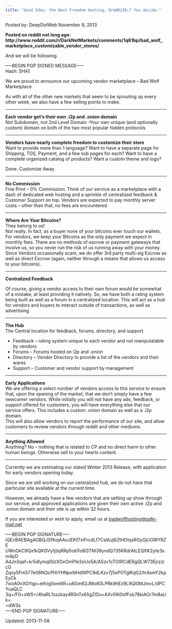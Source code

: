```yaml
---
title: "Good Idea, the Next Freedom Hosting, Or&#8230;? You decide."
---
```


<span>Posted by: DeepDotWeb </span>
<span>November 8, 2013</span>


<p><strong>Posted on reddit not long ago:   http://www.reddit.com/r/DarkNetMarkets/comments/1q61bp/bad_wolf_marketplace_customizable_vendor_stores/</strong></p>
<p>And we will be following.</p>
<div>
<div>
<p>&#8212;&#8211;BEGIN PGP SIGNED MESSAGE&#8212;&#8211;<br/>
    Hash: SHA1</p>
<p>We are proud to announce our upcoming vendor marketplace &#8211; Bad Wolf Marketplace</p>
<p>As with all of the other new markets that seem to be sprouting up every other week, we also have a few selling points to make.</p>
<hr/>
<p><strong>Each vendor get’s their own .i2p and .onion domain</strong><br/>
    Not Subdomain, not 2nd Level Domain -Your own unique (and optionally custom) domain on both of the two most popular hidden protocols</p>
<hr/>
<p><strong>Vendors have nearly complete freedom to customize their store</strong><br/>
    Want to provide more than 1 language? Want to have a separate page for Shipping, TOS, Payment, and a few sub pages for each? Want to have a complete organized catalog of products? Want a custom theme and logo?</p>
<p>Done. Customize Away.</p>
<hr/>
<p><strong>No Commission</strong><br/>
    Fine Print &#8211; 0% Commission. Think of our service as a marketplace with a dash of dedicated web hosting and a sprinkle of centralized feedback &amp; Customer Support on top. Vendors are expected to pay monthly server costs &#8211; other than that, no fees are encountered.</p>
<hr/>
<p><strong>Where Are Your Bitcoins?</strong><br/>
    They belong to us!<br/>
    Not really. In fact, as a buyer none of your bitcoins ever touch our wallets. For vendors, we keep your Bitcoins as the only payment we expect in monthly fees. There are no methods of escrow or payment gateways that involve us, so you never run the risk of us running away with your money.<br/>
    Since Vendors occasionally scam, we do offer 3rd party multi-sig Escrow as well as direct Escrow (again, neither through a means that allows us access to your bitcoins).</p>
<hr/>
<p><strong>Centralized Feedback</strong></p>
<p>Of course, giving a vendor access to their own forum would be somewhat of a mistake, at least providing it natively. So, we have both a rating system being built as well as a forum in a centralized location. This will act as a hub for vendors and buyers to interact outside of transactions, as well as advertising.</p>
<hr/>
<p><strong>The Hub</strong><br/>
    The Central location for feedback, forums, directory, and support.</p>
<ul>
<li>Feedback &#8211; rating system unique to each vendor and not manipulatable by vendors</li>
<li>Forums &#8211; Forums hosted on i2p and .onion</li>
<li>Directory &#8211; Vendor Directory to provide a list of the vendors and their wares</li>
<li>Support &#8211; Customer and vendor support by management</li>
</ul>
<hr/>
<p><strong>Early Applications</strong><br/>
    We are offering a select number of vendors access to this service to ensure that, upon the opening of the market, that we don’t simply have a few newcomer vendors. While initially you will not have any ads, feedback, or support offered for customers, you will have everything else that our service offers. This includes a custom .onion domain as well as a .i2p domain.<br/>
    This will also allow vendors to report the performance of our site, and allow customers to review vendors through reddit and other mediums.</p>
<hr/>
<p><strong>Anything Allowed</strong><br/>
    Anything? No &#8211; nothing that is related to CP and no direct harm to other human beings. Otherwise sell to your hearts content.</p>
<hr/>
<p>Currently we are estimating our slated Winter 2013 Release, with application for early vendors opening today.</p>
<p>Since we are still working on our centralized hub, we do not have that particular site available at the current time.</p>
<p>However, we already have a few vendors that are setting up show through our service, and approved applications are given their own active .i2p and .onion domain and their site is up within 32 hours.</p>
<p>If you are interested or wish to apply, email us at <a href="mailto:badwolfhosting@safe-mail.net">badwolfhosting@safe-mail.net</a></p>
<p>&#8212;&#8211;BEGIN PGP SIGNATURE&#8212;&#8211;<br/>
    iQEcBAEBAgAGBQJSfKojAAoJEKf7xIFrcdLf7CsIAJj6ZtHDIqsRGyGjUOlRYRZE<br/>
    UWnGkC9QxfkQKGVySjIqRRp5obTo8l3TNl39yndQ735KRdrAtLEQXK2yte3sm4pD<br/>
    AdJn3qaf+kr5dlymqlSlzXOxOmPIe3oUo5A/A5zv1cTOIRCdE6gQLW73EjrzzicG<br/>
    Zqoy5Fm577e08NQcPHiYHNpxNHdWPC9dLKzv7j1ixPOTglKqG2/tr4smY2kpEyCk<br/>
    7xioA0nXGYqp+eth/g0om6R+u6Gm62JMo60LPRk9hEz9L9Ql0MJmvL/dPCYuaQLC<br/>
    3q+/F0+sWS+/4haRL1sszkay4R0nTx65gZIDu+AXv59i0ofFsb78kiAOr7m8aUk=<br/>
    =dW3s<br/>
    &#8212;&#8211;END PGP SIGNATURE&#8212;&#8211;</p>
</div>
</div>

Updated: 2013-11-08